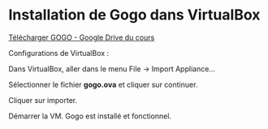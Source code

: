# Installation de Gogo dans VirtualBox

[Télécharger GOGO - Google Drive du cours](https://drive.google.com/file/d/1-_kokEaheG3Qknk-Jq88fdveWMu_rNut/view?usp=sharing)

Configurations de VirtualBox :

Dans VirtualBox, aller dans le menu File -> Import Appliance...

Sélectionner le fichier **gogo.ova** et cliquer sur continuer.

Cliquer sur importer.

Démarrer la VM. Gogo est installé et fonctionnel.
